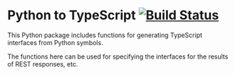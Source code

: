 # Python to TypeScript [![Build Status](https://travis-ci.org/w0rp/python-to-typescript.svg?branch=master)](https://travis-ci.org/w0rp/python-to-typescript)

This Python package includes functions for generating TypeScript interfaces from
Python symbols.

The functions here can be used for specifying the interfaces for the results of
REST responses, etc.
